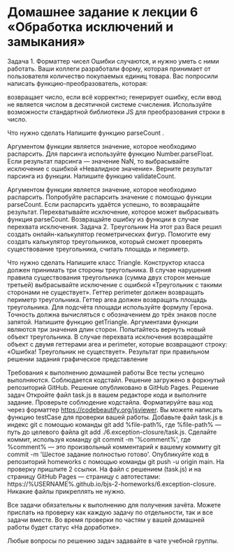 # Домашнее задание к лекции 6 «Обработка исключений и замыкания»

Задача 1. Форматтер чисел
Ошибки случаются, и нужно уметь с ними работать. Ваши коллеги разработали форму, которая принимает от пользователя количество покупаемых единиц товара. Вас попросили написать функцию-преобразователь, которая:

возвращает число, если всё корректно;
генерирует ошибку, если ввод не является числом в десятичной системе счисления.
Используйте возможности стандартной библиотеки JS для преобразования строки в число.

Что нужно сделать
Напишите функцию parseCount .

Аргументом функции является значение, которое необходимо распарсить.
Для парсинга используйте функцию Number.parseFloat.
Если результат парсинга — значение NaN, то выбрасывайте исключение с ошибкой «Невалидное значение».
Верните результат парсинга из функции.
Напишите функцию validateCount.

Аргументом функции является значение, которое необходимо распарсить.
Попробуйте распарсить значение с помощью функции parseCount.
Если распарсить удаётся успешно, то возвращайте результат.
Перехватывайте исключение, которое может выбрасывать функция parseCount.
Возвращайте ошибку из функции в случае перехвата исключения.
Задача 2. Треугольник
На этот раз Вася решил создать онлайн-калькулятор геометрических фигур. Помогите ему создать калькулятор треугольников, который сможет проверять существование треугольника, считать площадь и периметр.

Что нужно сделать
Напишите класс Triangle.
Конструктор класса должен принимать три стороны треугольника.
В случае нарушения правила существования треугольника (сумма двух сторон меньше третьей) выбрасывайте исключение с ошибкой «Треугольник с такими сторонами не существует».
Геттер perimeter должен возвращать периметр треугольника.
Геттер area должен возвращать площадь треугольника. Для подсчёта площади используйте формулу Герона. Точность должна вычисляться с обозначением до трёх знаков после запятой.
Напишите функцию getTriangle.
Аргументами функции являются три значения длин сторон.
Попытайтесь вернуть новый объект треугольника.
В случае перехвата исключения возвращайте объект с двумя геттерами area и perimeter, которые возвращают строку: «Ошибка! Треугольник не существует».
Результат при правильном решении задания
графическое представление

Требования к выполнению домашней работы
Все тесты успешно выполняются.
Соблюдается кодстайл.
Решение загружено в форкнутый репозиторий GitHub.
Решение опубликовано в GitHub Pages.
Решение задач
Откройте файл task.js в вашем редакторе кода и выполните задание.
Проверьте соблюдение кодстайла. Форматируйте ваш код через форматтер https://codebeautify.org/jsviewer.
Вы можете написать функцию testCase для проверки вашей работы.
Добавьте файл task.js в индекс git с помощью команды git add %file-path%, где %file-path% — путь до целевого файла git add ./6.exception-closure/task.js.
Сделайте коммит, используя команду git commit -m '%comment%', где %comment% — это произвольный комментарий к вашему коммиту git commit -m 'Шестое задание полностью готово'.
Опубликуйте код в репозиторий homeworks с помощью команды git push -u origin main.
На проверку пришлите 2 ссылки. На файл с решением (task.js) и на страницу GitHub Pages — страницу с автотестами: https://%USERNAME%.github.io/bjs-2-homeworks/6.exception-closure.
Никакие файлы прикреплять не нужно.

Все задачи обязательны к выполнению для получения зачёта. Можете прислать на проверку как каждую задачу по отдельности, так и все задачи вместе. Во время проверки по частям у вашей домашней работы будет статус «На доработке».

Любые вопросы по решению задач задавайте в чате учебной группы.
